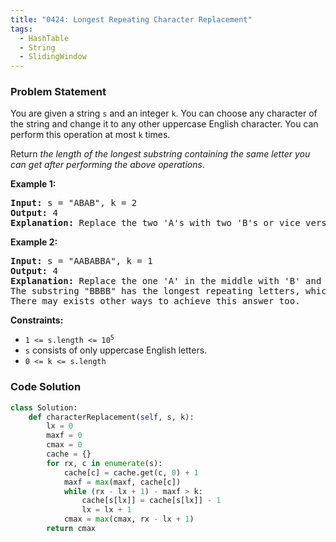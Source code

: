 ```yaml
---
title: "0424: Longest Repeating Character Replacement"
tags:
  - HashTable
  - String
  - SlidingWindow
---
```

### Problem Statement

<p>You are given a string <code>s</code> and an integer <code>k</code>. You can choose any character of the string and change it to any other uppercase English character. You can perform this operation at most <code>k</code> times.</p>

<p>Return <em>the length of the longest substring containing the same letter you can get after performing the above operations</em>.</p>


<p><strong class="example">Example 1:</strong></p>

<pre>
<strong>Input:</strong> s = &quot;ABAB&quot;, k = 2
<strong>Output:</strong> 4
<strong>Explanation:</strong> Replace the two &#39;A&#39;s with two &#39;B&#39;s or vice versa.
</pre>

<p><strong class="example">Example 2:</strong></p>

<pre>
<strong>Input:</strong> s = &quot;AABABBA&quot;, k = 1
<strong>Output:</strong> 4
<strong>Explanation:</strong> Replace the one &#39;A&#39; in the middle with &#39;B&#39; and form &quot;AABBBBA&quot;.
The substring &quot;BBBB&quot; has the longest repeating letters, which is 4.
There may exists other ways to achieve this answer too.</pre>


<p><strong>Constraints:</strong></p>

<ul>
	<li><code>1 &lt;= s.length &lt;= 10<sup>5</sup></code></li>
	<li><code>s</code> consists of only uppercase English letters.</li>
	<li><code>0 &lt;= k &lt;= s.length</code></li>
</ul>


### Code Solution

```python
class Solution:
    def characterReplacement(self, s, k):
        lx = 0
        maxf = 0
        cmax = 0
        cache = {}
        for rx, c in enumerate(s):
            cache[c] = cache.get(c, 0) + 1
            maxf = max(maxf, cache[c])
            while (rx - lx + 1) - maxf > k:
                cache[s[lx]] = cache[s[lx]] - 1
                lx = lx + 1
            cmax = max(cmax, rx - lx + 1)
        return cmax
```
